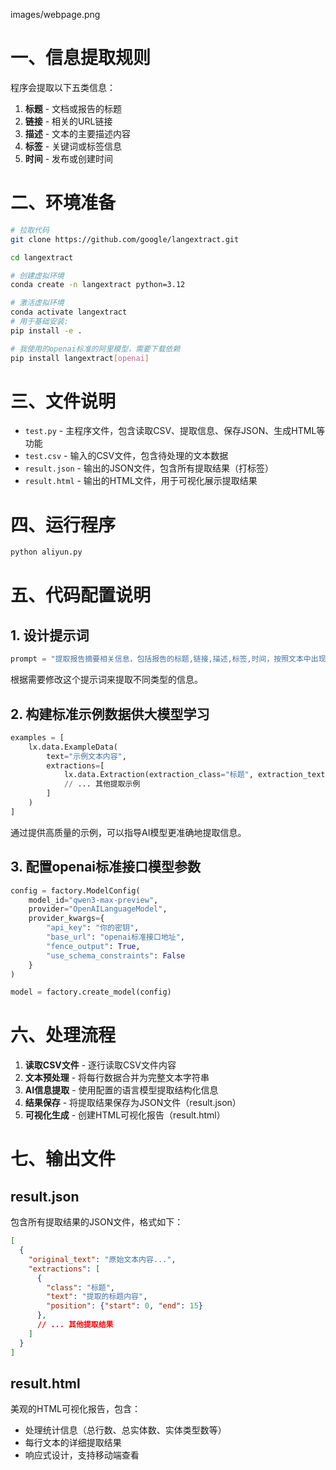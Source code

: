 images/webpage.png

# 一、信息提取规则

程序会提取以下五类信息：

1. **标题** - 文档或报告的标题
2. **链接** - 相关的URL链接
3. **描述** - 文本的主要描述内容
4. **标签** - 关键词或标签信息
5. **时间** - 发布或创建时间
# 二、环境准备
```bash
# 拉取代码
git clone https://github.com/google/langextract.git

cd langextract

# 创建虚拟环境
conda create -n langextract python=3.12

# 激活虚拟环境
conda activate langextract
# 用于基础安装:
pip install -e .

# 我使用的openai标准的阿里模型，需要下载依赖
pip install langextract[openai]
```

# 三、文件说明

- `test.py` - 主程序文件，包含读取CSV、提取信息、保存JSON、生成HTML等功能
- `test.csv` - 输入的CSV文件，包含待处理的文本数据
- `result.json` - 输出的JSON文件，包含所有提取结果（打标签）
- `result.html` - 输出的HTML文件，用于可视化展示提取结果

# 四、运行程序

```bash
python aliyun.py
```

# 五、代码配置说明

## 1. 设计提示词

```python
prompt = "提取报告摘要相关信息，包括报告的标题,链接,描述,标签,时间，按照文本中出现的顺序进行提取。"
```

根据需要修改这个提示词来提取不同类型的信息。

## 2. 构建标准示例数据供大模型学习

```python
examples = [
    lx.data.ExampleData(
        text="示例文本内容",
        extractions=[
            lx.data.Extraction(extraction_class="标题", extraction_text="提取的标题"),
            // ... 其他提取示例
        ]
    )
]
```

通过提供高质量的示例，可以指导AI模型更准确地提取信息。

## 3. 配置openai标准接口模型参数

```python
config = factory.ModelConfig(
    model_id="qwen3-max-preview",
    provider="OpenAILanguageModel",
    provider_kwargs={
        "api_key": "你的密钥",
        "base_url": "openai标准接口地址",
        "fence_output": True,
        "use_schema_constraints": False
    }
)

model = factory.create_model(config)
```

# 六、处理流程

1. **读取CSV文件** - 逐行读取CSV文件内容
2. **文本预处理** - 将每行数据合并为完整文本字符串
3. **AI信息提取** - 使用配置的语言模型提取结构化信息
4. **结果保存** - 将提取结果保存为JSON文件（result.json）
5. **可视化生成** - 创建HTML可视化报告（result.html）

# 七、输出文件

## result.json
包含所有提取结果的JSON文件，格式如下：

```json
[
  {
    "original_text": "原始文本内容...",
    "extractions": [
      {
        "class": "标题",
        "text": "提取的标题内容",
        "position": {"start": 0, "end": 15}
      },
      // ... 其他提取结果
    ]
  }
]
```

## result.html
美观的HTML可视化报告，包含：
- 处理统计信息（总行数、总实体数、实体类型数等）
- 每行文本的详细提取结果
- 响应式设计，支持移动端查看




